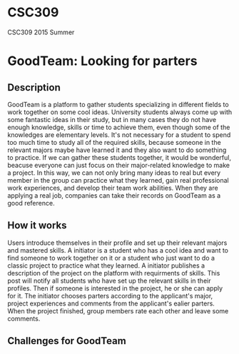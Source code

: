 # CSC309
CSC309 2015 Summer

# GoodTeam: Looking for parters

## Description
 GoodTeam is a platform to gather students specializing in different fields to work together on some cool ideas. University students always come up with some fantastic ideas in their study, but in many cases they do not have enough knowledge, skills or time to achieve them, even though some of the knowledges are elementary levels. It's not necessary for a student to spend too much time to study all of the required skills, because  someone in the relevant majors maybe have learned it and they also want to do something to practice. If we can gather these students together, it would be wonderful, beacuse everyone can just focus on their major-related knowledge to make a project. In this way, we can not only bring many ideas to real but every member in the group can practice what they learned, gain real professional work experiences, and develop their team work abilities. When they are applying a real job, companies can take their records on GoodTeam as a good reference.

## How it works
 Users introduce themselves in their profile and set up their relevant majors and mastered skills. A initiator is a student who has a cool idea and want to find someone to work together on it or a student who just want to do a classic project to practice what they learned. A initiator publishes a description of the project on the platform with requirments of skills. This post will notify all students who have set up the relevant skills in their profiles. Then if someone is interested in the project, he or she can apply for it. The initiator chooses parters according to the applicant's major,  project experiences and comments from the applicant's ealier parters. When the project finished, group members rate each other and leave some comments.

## Challenges for GoodTeam
